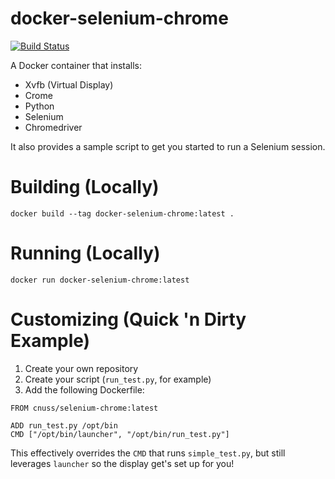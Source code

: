 # docker-selenium-chrome

[![Build Status](https://travis-ci.org/cnuss/docker-selenium-chrome.svg?branch=master)](https://travis-ci.org/cnuss/docker-selenium-chrome)

A Docker container that installs:
 - Xvfb (Virtual Display)
 - Crome
 - Python
 - Selenium
 - Chromedriver

 It also provides a sample script to get you started to run a Selenium session.

# Building (Locally)

```
docker build --tag docker-selenium-chrome:latest .
```

# Running (Locally)

```
docker run docker-selenium-chrome:latest
```

# Customizing (Quick 'n Dirty Example)

1. Create your own repository
2. Create your script (`run_test.py`, for example)
3. Add the following Dockerfile:

```
FROM cnuss/selenium-chrome:latest

ADD run_test.py /opt/bin
CMD ["/opt/bin/launcher", "/opt/bin/run_test.py"]
```

This effectively overrides the `CMD` that runs `simple_test.py`, but still leverages `launcher` so the display get's set up for you!

